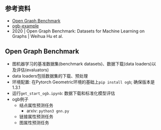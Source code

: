 ## 参考资料
- [Open Graph Benchmark](https://ogb.stanford.edu/)
- [ogb-example](https://github.com/snap-stanford/ogb/tree/master/examples)
- 2020 | Open Graph Benchmark: Datasets for Machine Learning on Graphs | Weihua Hu et al.

## Open Graph Benchmark
- 图机器学习的基准数据集(benchmark datasets)、数据下载(data loaders)以及评估(evaluators)
- data loaders包括数据集的下载、预处理
- 环境配置: 在Pytorch Geometric环境的基础上`pip install ogb`; 确保版本是1.3.1
- 运行`get_start_ogb.ipynb`: 数据下载和标准化模型评估
- ogb例子
    - 结点属性预测任务
        - arxiv: `python3 gnn.py`
    - 链接属性预测任务
    - 图属性预测任务
